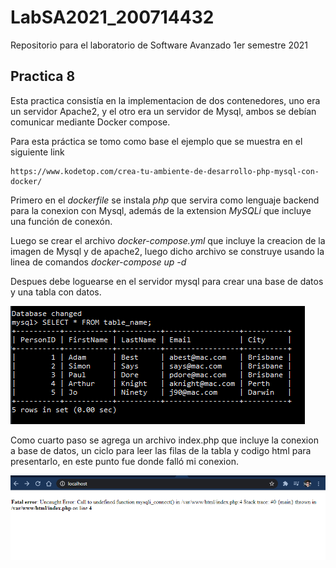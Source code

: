 # LabSA2021_200714432
Repositorio para el laboratorio de Software Avanzado 1er semestre 2021

## Practica 8
Esta practica consistía en la implementacion de dos contenedores, uno era un servidor Apache2, y el otro era un servidor de Mysql, ambos se debían comunicar mediante Docker compose.

Para esta práctica se tomo como base el ejemplo que se muestra en el siguiente link

```
https://www.kodetop.com/crea-tu-ambiente-de-desarrollo-php-mysql-con-docker/
```
Primero en el _dockerfile_ se instala _php_ que servira como lenguaje backend para la conexion con Mysql, además de la extension _MySQLi_ que incluye una función de conexón.

Luego se crear el archivo _docker-compose.yml_ que incluye la creacion de la imagen de Mysql y de apache2, luego dicho archivo se construye usando la linea de comandos _docker-compose up -d_

Despues debe loguearse en el servidor mysql para crear una base de datos y una tabla con datos.

![Se agrega el servicio SOAP.](https://github.com/kalabajouie/LabSA2021_200714432/blob/Practica8/bd.png "")


Como cuarto paso se agrega un archivo index.php que incluye la conexion a base de datos, un ciclo para leer las filas de la tabla y codigo html para presentarlo, en este punto fue donde falló mi conexion.

![Se agrega el servicio SOAP.](https://github.com/kalabajouie/LabSA2021_200714432/blob/Practica8/fallo.png "")
